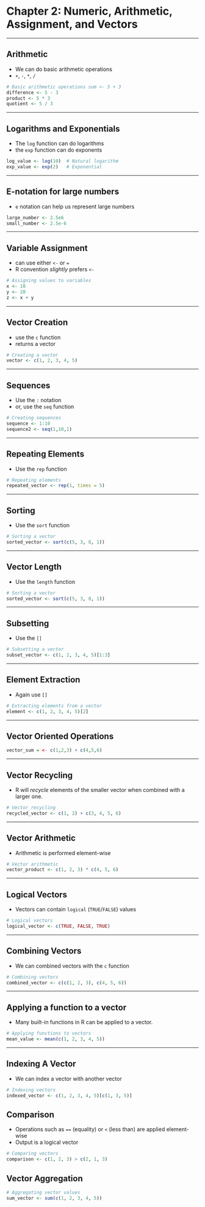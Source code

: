 # Chapter 2: Numeric, Arithmetic, Assignment, and Vectors

---


## Arithmetic

 * We can do basic arithmetic operations
 * `+`, `-`, `*`, `/`

```r
# Basic arithmetic operations sum <- 5 + 3
difference <- 5 - 3
product <- 5 * 3
quotient <- 5 / 3
```

---

## Logarithms and Exponentials

 * The `log` function can do logarithms
 * the `exp` function can do exponents

```r
log_value <- log(10)  # Natural logarithm
exp_value <- exp(2)   # Exponential
```


---

## E-notation for large numbers

 * `e` notation can help us represent large numbers

```r
large_number <- 2.5e6
small_number <- 2.5e-6
```


---

## Variable Assignment
 
 * can use either `<-` or `=`
 * R convention *slightly* prefers `<-`

```r
# Assigning values to variables
x <- 10
y <- 20
z <- x + y
```


---

## Vector Creation

* use the `c` function
* returns a vector

```r
# Creating a vector
vector <- c(1, 2, 3, 4, 5)
```


---

## Sequences

 * Use the `:` notation
 * or, use the `seq` function


```r
# Creating sequences
sequence <- 1:10
sequence2 <- seq(1,10,1)
```


---

## Repeating Elements

 * Use the `rep` function

```r
# Repeating elements
repeated_vector <- rep(1, times = 5)
```



---

## Sorting

 * Use the `sort` function

```r
# Sorting a vector
sorted_vector <- sort(c(5, 3, 8, 1))
```


---

## Vector Length

 * Use the `length` function

```r
# Sorting a vector
sorted_vector <- sort(c(5, 3, 8, 1))
```

---

## Subsetting

 * Use the `[]`

```r
# Subsetting a vector
subset_vector <- c(1, 2, 3, 4, 5)[1:3]
```

---

## Element Extraction

 * Again use `[]`

```r
# Extracting elements from a vector
element <- c(1, 2, 3, 4, 5)[2]
```


---

## Vector Oriented Operations

```r
vector_sum = <- c(1,2,3) + c(4,5,6)
```

---

## Vector Recycling
 * R will *recycle* elements of the smaller vector when combined with a larger one.

```r
# Vector recycling
recycled_vector <- c(1, 2) + c(3, 4, 5, 6)

```

--- 

## Vector Arithmetic

 * Arithmetic is performed element-wise

```r
# Vector arithmetic
vector_product <- c(1, 2, 3) * c(4, 5, 6)
```

---

## Logical Vectors
 
 * Vectors can contain `logical` (`TRUE`/`FALSE`) values

```r
# Logical vectors
logical_vector <- c(TRUE, FALSE, TRUE)
```

--- 

## Combining Vectors

 * We can combined vectors with the `c` function

```r
# Combining vectors
combined_vector <- c(c(1, 2, 3), c(4, 5, 6))
```

--- 

## Applying a function to a vector

 * Many built-in functions in R can be applied to a vector.

```r
# Applying functions to vectors
mean_value <- mean(c(1, 2, 3, 4, 5))
```

--- 

## Indexing A Vector
 * We can index a vector with another vector

```r
# Indexing vectors
indexed_vector <- c(1, 2, 3, 4, 5)[c(1, 3, 5)]
```

## Comparison

 * Operations such as `==` (equality) or `<` (less than) are applied element-wise
 * Output is a logical vector

```r
# Comparing vectors
comparison <- c(1, 2, 3) > c(2, 1, 3)
```

## Vector Aggregation

```r
# Aggregating vector values
sum_vector <- sum(c(1, 2, 3, 4, 5))
```

